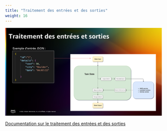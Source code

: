 ```yaml
---
title: "Traitement des entrées et des sorties"
weight: 16
---
```


![Traitement des entrées et des sorties](/static/img-fr/intro/input-output.png)

[Documentation sur le traitement des entrées et des sorties](https://docs.aws.amazon.com/fr_fr/step-functions/latest/dg/concepts-input-output-filtering.html)